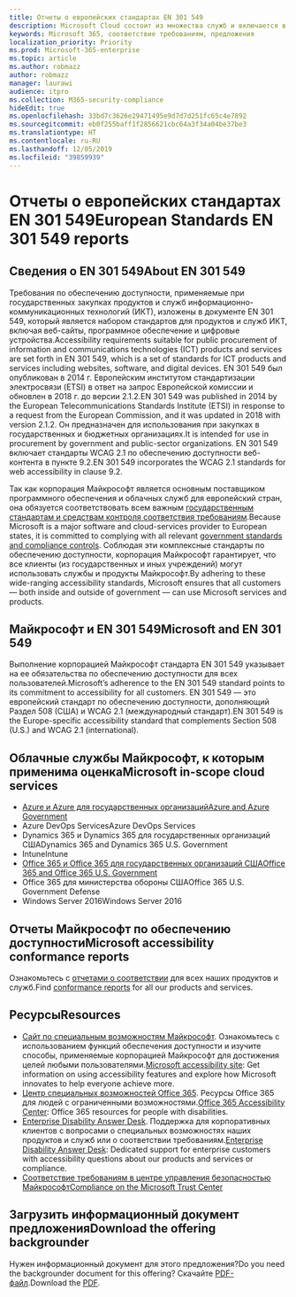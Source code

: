 ```yaml
---
title: Отчеты о европейских стандартах EN 301 549
description: Microsoft Cloud состоит из множества служб и включается в разные отчеты по соответствию для отдельных служб.
keywords: Microsoft 365, соответствие требованиям, предложения
localization_priority: Priority
ms.prod: Microsoft-365-enterprise
ms.topic: article
ms.author: robmazz
author: robmazz
manager: laurawi
audience: itpro
ms.collection: M365-security-compliance
hideEdit: true
ms.openlocfilehash: 33bd7c3626e29471495e9d7d7d251fc65c4e7892
ms.sourcegitcommit: eb0f255baff1f2856621cbc64a3f34a04be37be3
ms.translationtype: HT
ms.contentlocale: ru-RU
ms.lasthandoff: 12/05/2019
ms.locfileid: "39859939"
---
```

# <a name="european-standards-en-301-549-reports"></a><span data-ttu-id="81d49-104">Отчеты о европейских стандартах EN 301 549</span><span class="sxs-lookup"><span data-stu-id="81d49-104">European Standards EN 301 549 reports</span></span>

## <a name="about-en-301-549"></a><span data-ttu-id="81d49-105">Сведения о EN 301 549</span><span class="sxs-lookup"><span data-stu-id="81d49-105">About EN 301 549</span></span>

<span data-ttu-id="81d49-106">Требования по обеспечению доступности, применяемые при государственных закупках продуктов и служб информационно-коммуникационных технологий (ИКТ), изложены в документе EN 301 549, который является набором стандартов для продуктов и служб ИКТ, включая веб-сайты, программное обеспечение и цифровые устройства.</span><span class="sxs-lookup"><span data-stu-id="81d49-106">Accessibility requirements suitable for public procurement of information and communications technologies (ICT) products and services are set forth in EN 301 549, which is a set of standards for ICT products and services including websites, software, and digital devices.</span></span> <span data-ttu-id="81d49-107">EN 301 549 был опубликован в 2014 г. Европейским институтом стандартизации электросвязи (ETSI) в ответ на запрос Европейской комиссии и обновлен в 2018 г. до версии 2.1.2.</span><span class="sxs-lookup"><span data-stu-id="81d49-107">EN 301 549 was published in 2014 by the European Telecommunications Standards Institute (ETSI) in response to a request from the European Commission, and it was updated in 2018 with version 2.1.2.</span></span> <span data-ttu-id="81d49-108">Он предназначен для использования при закупках в государственных и бюджетных организациях.</span><span class="sxs-lookup"><span data-stu-id="81d49-108">It is intended for use in procurement by government and public-sector organizations.</span></span> <span data-ttu-id="81d49-109">EN 301 549 включает стандарты WCAG 2.1 по обеспечению доступности веб-контента в пункте 9.2.</span><span class="sxs-lookup"><span data-stu-id="81d49-109">EN 301 549 incorporates the WCAG 2.1 standards for web accessibility in clause 9.2.</span></span>

<span data-ttu-id="81d49-110">Так как корпорация Майкрософт является основным поставщиком программного обеспечения и облачных служб для европейский стран, она обязуется соответствовать всем важным [государственным стандартам и средствам контроля соответствия требованиям](https://go.microsoft.com/fwlink/p/?linkid=2051708).</span><span class="sxs-lookup"><span data-stu-id="81d49-110">Because Microsoft is a major software and cloud-services provider to European states, it is committed to complying with all relevant [government standards and compliance controls](https://go.microsoft.com/fwlink/p/?linkid=2051708).</span></span> <span data-ttu-id="81d49-111">Соблюдая эти комплексные стандарты по обеспечению доступности, корпорация Майкрософт гарантирует, что все клиенты (из государственных и иных учреждений) могут использовать службы и продукты Майкрософт.</span><span class="sxs-lookup"><span data-stu-id="81d49-111">By adhering to these wide-ranging accessibility standards, Microsoft ensures that all customers — both inside and outside of government — can use Microsoft services and products.</span></span>

## <a name="microsoft-and-en-301-549"></a><span data-ttu-id="81d49-112">Майкрософт и EN 301 549</span><span class="sxs-lookup"><span data-stu-id="81d49-112">Microsoft and EN 301 549</span></span>

<span data-ttu-id="81d49-113">Выполнение корпорацией Майкрософт стандарта EN 301 549 указывает на ее обязательства по обеспечению доступности для всех пользователей.</span><span class="sxs-lookup"><span data-stu-id="81d49-113">Microsoft’s adherence to the EN 301 549 standard points to its commitment to accessibility for all customers.</span></span> <span data-ttu-id="81d49-114">EN 301 549 — это европейский стандарт по обеспечению доступности, дополняющий Раздел 508 (США) и WCAG 2.1 (международный стандарт).</span><span class="sxs-lookup"><span data-stu-id="81d49-114">EN 301 549 is the Europe-specific accessibility standard that complements Section 508 (U.S.) and WCAG 2.1 (international).</span></span>

## <a name="microsoft-in-scope-cloud-services"></a><span data-ttu-id="81d49-115">Облачные службы Майкрософт, к которым применима оценка</span><span class="sxs-lookup"><span data-stu-id="81d49-115">Microsoft in-scope cloud services</span></span>

- [<span data-ttu-id="81d49-116">Azure и Azure для государственных организаций</span><span class="sxs-lookup"><span data-stu-id="81d49-116">Azure and Azure Government</span></span>](https://go.microsoft.com/fwlink/p/?linkid=2051569)
- <span data-ttu-id="81d49-117">Azure DevOps Services</span><span class="sxs-lookup"><span data-stu-id="81d49-117">Azure DevOps Services</span></span>
- <span data-ttu-id="81d49-118">Dynamics 365 и Dynamics 365 для государственных организаций США</span><span class="sxs-lookup"><span data-stu-id="81d49-118">Dynamics 365 and Dynamics 365 U.S. Government</span></span>
- <span data-ttu-id="81d49-119">Intune</span><span class="sxs-lookup"><span data-stu-id="81d49-119">Intune</span></span>
- [<span data-ttu-id="81d49-120">Office 365 и Office 365 для государственных организаций США</span><span class="sxs-lookup"><span data-stu-id="81d49-120">Office 365 and Office 365 U.S. Government</span></span>](https://go.microsoft.com/fwlink/p/?LinkID=2077751)
- <span data-ttu-id="81d49-121">Office 365 для министерства обороны США</span><span class="sxs-lookup"><span data-stu-id="81d49-121">Office 365 U.S. Government Defense</span></span>
- <span data-ttu-id="81d49-122">Windows Server 2016</span><span class="sxs-lookup"><span data-stu-id="81d49-122">Windows Server 2016</span></span>

## <a name="microsoft-accessibility-conformance-reports"></a><span data-ttu-id="81d49-123">Отчеты Майкрософт по обеспечению доступности</span><span class="sxs-lookup"><span data-stu-id="81d49-123">Microsoft accessibility conformance reports</span></span>

<span data-ttu-id="81d49-124">Ознакомьтесь с [отчетами о соответствии](https://go.microsoft.com/fwlink/p/?linkid=2050974) для всех наших продуктов и служб.</span><span class="sxs-lookup"><span data-stu-id="81d49-124">Find [conformance reports](https://go.microsoft.com/fwlink/p/?linkid=2050974) for all our products and services.</span></span>

## <a name="resources"></a><span data-ttu-id="81d49-125">Ресурсы</span><span class="sxs-lookup"><span data-stu-id="81d49-125">Resources</span></span>

- <span data-ttu-id="81d49-126">[Сайт по специальным возможностям Майкрософт](https://www.microsoft.com/accessibility). Ознакомьтесь с использованием функций обеспечения доступности и изучите способы, применяемые корпорацией Майкрософт для достижения целей любыми пользователями.</span><span class="sxs-lookup"><span data-stu-id="81d49-126">[Microsoft accessibility site](https://www.microsoft.com/accessibility): Get information on using accessibility features and explore how Microsoft innovates to help everyone achieve more.</span></span>
- <span data-ttu-id="81d49-127">[Центр специальных возможностей Office 365](https://go.microsoft.com/fwlink/p/?linkid=2051801). Ресурсы Office 365 для людей с ограниченными возможностями.</span><span class="sxs-lookup"><span data-stu-id="81d49-127">[Office 365 Accessibility Center](https://go.microsoft.com/fwlink/p/?linkid=2051801): Office 365 resources for people with disabilities.</span></span>
- <span data-ttu-id="81d49-128">[Enterprise Disability Answer Desk](https://go.microsoft.com/fwlink/p/?linkid=2050890). Поддержка для корпоративных клиентов с вопросами о специальных возможностях наших продуктов и служб или о соответствии требованиям.</span><span class="sxs-lookup"><span data-stu-id="81d49-128">[Enterprise Disability Answer Desk](https://go.microsoft.com/fwlink/p/?linkid=2050890): Dedicated support for enterprise customers with accessibility questions about our products and services or compliance.</span></span>
- [<span data-ttu-id="81d49-129">Соответствие требованиям в центре управления безопасностью Майкрософт</span><span class="sxs-lookup"><span data-stu-id="81d49-129">Compliance on the Microsoft Trust Center</span></span>](https://www.microsoft.com/trust-center/compliance/compliance-overview)

## <a name="download-the-offering-backgrounder"></a><span data-ttu-id="81d49-130">Загрузить информационный документ предложения</span><span class="sxs-lookup"><span data-stu-id="81d49-130">Download the offering backgrounder</span></span>

<span data-ttu-id="81d49-131">Нужен информационный документ для этого предложения?</span><span class="sxs-lookup"><span data-stu-id="81d49-131">Do you need the backgrounder document for this offering?</span></span> <span data-ttu-id="81d49-132">Скачайте [PDF-файл](https://download.microsoft.com/download/F/B/B/FBB0D35E-A1B3-4078-A75D-702368311649/China-Compliance.pdf).</span><span class="sxs-lookup"><span data-stu-id="81d49-132">Download the [PDF](https://download.microsoft.com/download/F/B/B/FBB0D35E-A1B3-4078-A75D-702368311649/China-Compliance.pdf).</span></span>
